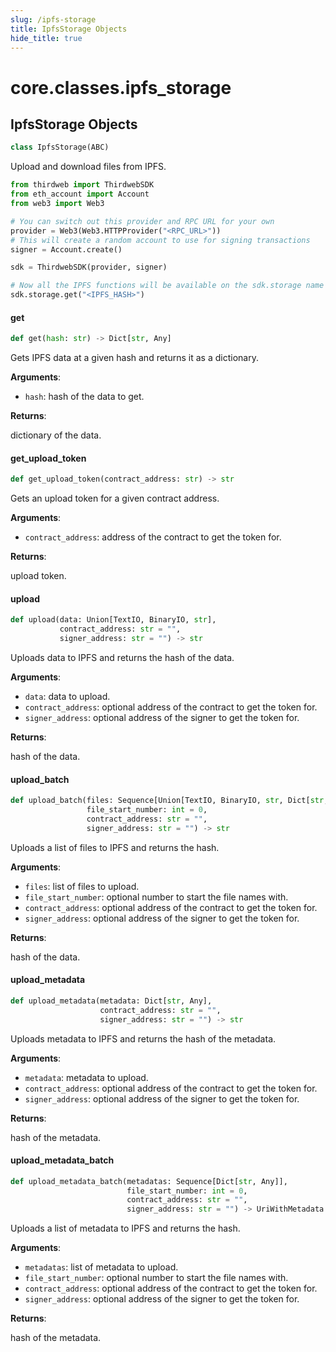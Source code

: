 ```yaml
---
slug: /ipfs-storage
title: IpfsStorage Objects
hide_title: true
---
```


<a id="core.classes.ipfs_storage"></a>

# core.classes.ipfs_storage

<a id="core.classes.ipfs_storage.IpfsStorage"></a>

## IpfsStorage Objects

```python
class IpfsStorage(ABC)
```

Upload and download files from IPFS.

```python
from thirdweb import ThirdwebSDK
from eth_account import Account
from web3 import Web3

# You can switch out this provider and RPC URL for your own
provider = Web3(Web3.HTTPProvider("<RPC_URL>"))
# This will create a random account to use for signing transactions
signer = Account.create()

sdk = ThirdwebSDK(provider, signer)

# Now all the IPFS functions will be available on the sdk.storage name space
sdk.storage.get("<IPFS_HASH>")
```

<a id="core.classes.ipfs_storage.IpfsStorage.get"></a>

#### get

```python
def get(hash: str) -> Dict[str, Any]
```

Gets IPFS data at a given hash and returns it as a dictionary.

**Arguments**:

- `hash`: hash of the data to get.

**Returns**:

dictionary of the data.

<a id="core.classes.ipfs_storage.IpfsStorage.get_upload_token"></a>

#### get_upload_token

```python
def get_upload_token(contract_address: str) -> str
```

Gets an upload token for a given contract address.

**Arguments**:

- `contract_address`: address of the contract to get the token for.

**Returns**:

upload token.

<a id="core.classes.ipfs_storage.IpfsStorage.upload"></a>

#### upload

```python
def upload(data: Union[TextIO, BinaryIO, str],
           contract_address: str = "",
           signer_address: str = "") -> str
```

Uploads data to IPFS and returns the hash of the data.

**Arguments**:

- `data`: data to upload.
- `contract_address`: optional address of the contract to get the token for.
- `signer_address`: optional address of the signer to get the token for.

**Returns**:

hash of the data.

<a id="core.classes.ipfs_storage.IpfsStorage.upload_batch"></a>

#### upload_batch

```python
def upload_batch(files: Sequence[Union[TextIO, BinaryIO, str, Dict[str, Any]]],
                 file_start_number: int = 0,
                 contract_address: str = "",
                 signer_address: str = "") -> str
```

Uploads a list of files to IPFS and returns the hash.

**Arguments**:

- `files`: list of files to upload.
- `file_start_number`: optional number to start the file names with.
- `contract_address`: optional address of the contract to get the token for.
- `signer_address`: optional address of the signer to get the token for.

**Returns**:

hash of the data.

<a id="core.classes.ipfs_storage.IpfsStorage.upload_metadata"></a>

#### upload_metadata

```python
def upload_metadata(metadata: Dict[str, Any],
                    contract_address: str = "",
                    signer_address: str = "") -> str
```

Uploads metadata to IPFS and returns the hash of the metadata.

**Arguments**:

- `metadata`: metadata to upload.
- `contract_address`: optional address of the contract to get the token for.
- `signer_address`: optional address of the signer to get the token for.

**Returns**:

hash of the metadata.

<a id="core.classes.ipfs_storage.IpfsStorage.upload_metadata_batch"></a>

#### upload_metadata_batch

```python
def upload_metadata_batch(metadatas: Sequence[Dict[str, Any]],
                          file_start_number: int = 0,
                          contract_address: str = "",
                          signer_address: str = "") -> UriWithMetadata
```

Uploads a list of metadata to IPFS and returns the hash.

**Arguments**:

- `metadatas`: list of metadata to upload.
- `file_start_number`: optional number to start the file names with.
- `contract_address`: optional address of the contract to get the token for.
- `signer_address`: optional address of the signer to get the token for.

**Returns**:

hash of the metadata.
